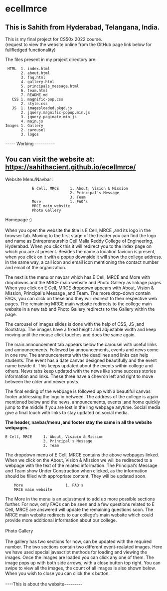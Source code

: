# ecellmrce

This is Sahith from Hyderabad, Telangana, India.
--
This is my final project for CS50x 2022 course. </br>
(request to view the website online from the GitHub page link below for fullfledged functionality)

The files present in my project directory are:
                                      
                                       
     HTML  1. index.html                
           2. about.html                
           3. faq.html                  
           4. gallery.html              
           5. principals_message.html   
           6. team.html                 
           7. README.md                
       CSS 1. magnific-pop.css
           2. style.css
       JS  1. imagesloaded.pkgd.js
           2. jquery.magnific-popup.min.js
           3. jquery.paginate.min.js
           4. main.js
    Images 1. Gallery
           2. carousel
           3. logos

  
  -----  Working  ----------
  
 You can visit the website at: https://sahithscient.github.io/ecellmrce/
 -
 Website Menu/Navbar :</br> 
                
                E Cell, MRCE     1. About, Vision & Mission                                                 
                                 2. Principal's Message
                                 3. Team 
                More             1. FAQ's
                MRCE main website
                Photo Gallery
                
 Homepage :)
 </br></br>
 When you open the website the title is E Cell, MRCE ,and its logo in the browser tab. Moving to the first stage of the header you can find the logo and name as 
Entrepreneurship Cell Malla Reddy College of Engineering, Hyderabad. When you click this it will redirect you to the index page on which you are at present. Besides the name a location favicon is present, when you click on it with a popup downside it will show the college address. In the same way, a call icon and email icon mentioning the contact number and email of the organization.

The next is the menu or navbar which has E Cell, MRCE and More with dropdowns and the MRCE main website and Photo Gallery as linkage pages. When you click on E Cell, MRCE dropdown appears with About, Vision & Mission, Principal's Message ,and Team. The more drop-down contain FAQs, you can click on these and they will redirect to their respective web pages. The remaining MRCE main website redirects to the college main website in a new tab and Photo Gallery redirects to the Gallery within the page.


The carousel of images slides is done with the help of CSS, JS ,and Bootstrap. The images have a fixed height and adjustable width and keep moving until the mouse click touches and does the same again.

The main announcement tab appears below the carousel with useful links and announcements. Followed by announcements, events and news come in one row. The announcements with the deadlines and links can help students. The event has a date canvas designed beautifully and the event name beside it. This keeps updated about the events within college and others. News tabs keep updated with the news like some success stories information and links. These three have a chevron left and right to move between the older and newer posts.

The final ending of the webpage is followed up with a beautiful canvas footer addressing the logo in between. The address of the college is again mentioned below and the news, announcements, events ,and home quickly jump to the middle if you are lost in the ling webpage anytime. Social media give a final touch with links to stay updated on social media.

**The header, navbar/menu ,and footer stay the same in all the website webpages.**

    E Cell, MRCE     1. About, Visioin & Mission                                                 
                     2. Principal's Message
                     3. Team  

The dropdown menu of E Cell, MRCE contains the above webpages linked. When we click on the About, Vision & Mission we will be redirected to a webpage with the text of the related information. 
The Principal's Message and Team show Under Construction when clicked, as the information should be filled with appropriate content. They will be updated soon.
 
 
        More                   1. FAQ's
        MRCE main website
 
    
The More in the menu is an adjustment to add up more possible sections further. For now, only FAQs can be seen and a few questions related to E Cell, MRCE are answered will update the remaining questions soon. The MRCE main website redirects to our college's main website which could provide more additional information about our college.
</br>
</br>
 Photo Gallery
</br>
</br>
The gallery has two sections for now, can be updated with the required number. The two sections contain two different event-realated images. Here we have used special javascript methods for loading and viewing the images. Once the images are loaded you can click any one of them. The image pops up with both side arrows, with a close button top right. You can swipe to view all the images, the count of all images is also shown below. When you wish to close you can click the x button.
</br>
</br>
    ----This is about the website---------
 
